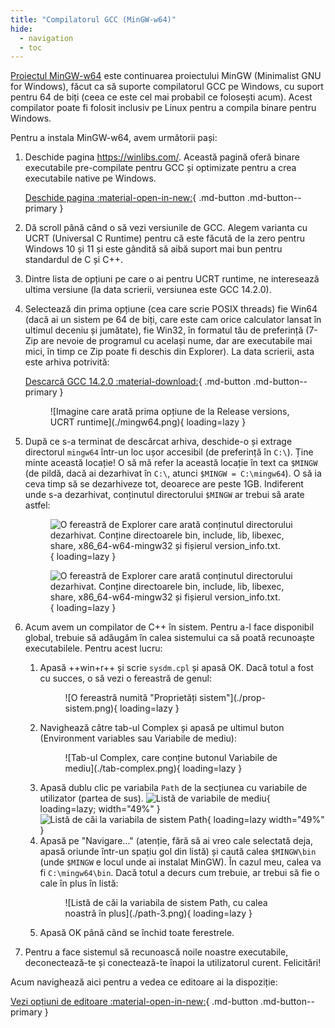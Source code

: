 ```yaml
---
title: "Compilatorul GCC (MinGW-w64)"
hide:
  - navigation
  - toc
---
```


[Proiectul MinGW-w64](https://www.mingw-w64.org/) este continuarea proiectului
MinGW (Minimalist GNU for Windows), făcut ca să suporte compilatorul GCC pe
Windows, cu suport pentru 64 de biți (ceea ce este cel mai probabil ce folosești
acum). Acest compilator poate fi folosit inclusiv pe Linux pentru a compila
binare pentru Windows.

Pentru a instala MinGW-w64, avem următorii pași:

1. Deschide pagina <https://winlibs.com/>. Această pagină oferă binare
   executabile pre-compilate pentru GCC și optimizate pentru a crea executabile
   native pe Windows.

    [Deschide pagina :material-open-in-new:](https://winlibs.com/){ .md-button .md-button--primary }

2. Dă scroll până când o să vezi versiunile de GCC. Alegem varianta cu UCRT
   (Universal C Runtime) pentru că este făcută de la zero pentru Windows 10 și
   11 și este gândită să aibă suport mai bun pentru standardul de C și C++.

3. Dintre lista de opțiuni pe care o ai pentru UCRT runtime, ne interesează
   ultima versiune (la data scrierii, versiunea este GCC 14.2.0).

4. Selectează din prima opțiune (cea care scrie POSIX threads) fie Win64 (dacă
   ai un sistem pe 64 de biți, care este cam orice calculator lansat în ultimul
   deceniu și jumătate), fie Win32, în formatul tău de preferință (7-Zip are
   nevoie de programul cu același nume, dar are executabile mai mici, în timp ce
   Zip poate fi deschis din Explorer). La data scrierii, asta este arhiva
   potrivită:

    [Descarcă GCC 14.2.0 :material-download:](https://github.com/brechtsanders/winlibs_mingw/releases/download/14.2.0posix-18.1.8-12.0.0-ucrt-r1/winlibs-x86_64-posix-seh-gcc-14.2.0-llvm-18.1.8-mingw-w64ucrt-12.0.0-r1.zip){ .md-button .md-button--primary }

    <figure markdown="span">
    ![Imagine care arată prima opțiune de la Release versions, UCRT runtime](./mingw64.png){ loading=lazy }
    </figure>

5. După ce s-a terminat de descărcat arhiva, deschide-o și extrage directorul
    `mingw64` într-un loc ușor accesibil (de preferință în `C:\`). Ține minte
    această locație! O să mă refer la această locație în text ca `$MINGW` (de
    pildă, dacă ai dezarhivat în `C:\`, atunci `$MINGW = C:\mingw64`). O să ia
    ceva timp să se dezarhiveze tot, deoarece are peste 1GB. Indiferent unde s-a
    dezarhivat, conținutul directorului `$MINGW` ar trebui să arate astfel:

    <figure markdown="span">

    ![O fereastră de Explorer care arată conținutul directorului dezarhivat. Conține directoarele bin, include, lib, libexec, share, x86_64-w64-mingw32 și fișierul version_info.txt.](./mingw64-dir-light.png#only-light){ loading=lazy }

    ![O fereastră de Explorer care arată conținutul directorului dezarhivat. Conține directoarele bin, include, lib, libexec, share, x86_64-w64-mingw32 și fișierul version_info.txt.](./mingw64-dir-dark.png#only-dark){ loading=lazy }

    </figure>

6. Acum avem un compilator de C++ în sistem. Pentru a-l face disponibil global,
   trebuie să adăugăm în calea sistemului ca să poată recunoaște executabilele.
   Pentru acest lucru:

     1. Apasă ++win+r++ și scrie `sysdm.cpl` și apasă OK. Dacă totul a fost cu
        succes, o să vezi o fereastră de genul:
         <figure markdown="span">
        ![O fereastră numită "Proprietăți sistem"](./prop-sistem.png){ loading=lazy }
        </figure>
     2. Navighează către tab-ul Complex și apasă pe ultimul buton (Environment
        variables sau Variabile de mediu):
        <figure markdown="span">
        ![Tab-ul Complex, care conține butonul Variabile de mediu](./tab-complex.png){ loading=lazy }
        </figure>
     3. Apasă dublu clic pe variabila `Path` de la secțiunea cu variabile de
        utilizator (partea de sus).
         ![Listă de variabile de mediu](./path-1.png){ loading=lazy; width="49%" }
         ![Listă de căi la variabila de sistem Path](./path-2.png){ loading=lazy width="49%" }
     4. Apasă pe "Navigare..." (atenție, fără să ai vreo cale selectată deja,
        apasă oriunde într-un spațiu gol din listă) și caută calea `$MINGW\bin`
        (unde `$MINGW` e locul unde ai instalat MinGW). În cazul meu, calea va fi
        `C:\mingw64\bin`. Dacă totul a decurs cum trebuie, ar trebui să fie o
        cale în plus în listă:
        <figure markdown="span">
        ![Listă de căi la variabila de sistem Path, cu calea noastră în plus](./path-3.png){ loading=lazy }
        </figure>
     5. Apasă OK până când se închid toate ferestrele.

7. Pentru a face sistemul să recunoască noile noastre executabile,
   deconectează-te și conectează-te înapoi la utilizatorul curent. Felicitări!

Acum navighează aici pentru a vedea ce editoare ai la dispoziție:

[Vezi opțiuni de editoare :material-open-in-new:](../../editors/windows/optiuni-editoare.md){ .md-button .md-button--primary }
